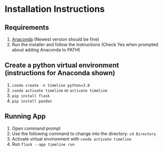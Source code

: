 # Installation Instructions
## Requirements
1. [Anaconda](https://www.anaconda.com/products/distribution) (Newest version should be fine)
2. Run the installer and follow the instructions (Check Yes when prompted about adding Anaconda to PATH)

## Create a python virtual environment (instructions for Anaconda shown)
1. `conda create -n timeline python=3.8`
2. `conda activate timeline` or `activate timeline`
3. `pip install flask`
4. `pip install pandas`

## Running App
1. Open command prompt
2. Use the following command to change into the directory: `cd Directory`
3. Activate virtual environment with `conda activate timeline`
4. Run `flask --app timeline run`

